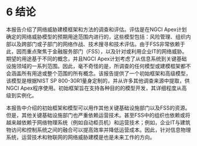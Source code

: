 # 6 结论

本报告介绍了网络威胁建模框架和方法的调查和评估。评估是在NGCI Apex计划确定的网络威胁模型的预期用途范围内进行的，这些模型包括：风险管理、组织内部以及跨部门或子部门的网络作战、技术搜寻和技术评估。由于FSS非常依赖于此，因而重点聚焦于金融服务部门（FSS），以及针对或利用企业IT的网络威胁。期望的用途基于不同的概念，并且NGCI Apex计划考虑了从信息系统到关键基础设施领域的一系列范围。因此，毫不奇怪的是，所调查的任何模型或建模框架都不会涵盖所有用途或整个范围的所有概念。该报告提供了一个初始框架和高级模型，该模型是根据NIST SP 800-30R1量身定制的，并从许多其他调查来源中提取，供NGCI Apex程序使用。初始框架旨在支持各种目的的模型开发，其详细程度从高级到实例化。

本报告中介绍的初始框架和模型可以用作其他关键基础设施部门以及FSS的资源。但是，其他关键基础设施部门也严重依赖运营技术。甚至FSS中的组织也依赖或将越来越依赖于网络物理系统（例如自动柜员机）和运营技术；例如，企业IT与建筑物访问和控制系统之间的融合可以提高效率并降低运营成本。因此，针对信息物理系统，运营技术和物联网的网络威胁建模是也是未来工作的方向。